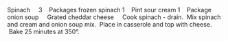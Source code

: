 Spinach
 
 
3    Packages frozen spinach
1    Pint sour cream
1    Package onion soup
    Grated cheddar cheese
 
 
Cook spinach - drain.  Mix spinach and cream and onion soup mix.  Place in casserole and top with cheese.  Bake 25 minutes at 350°.
